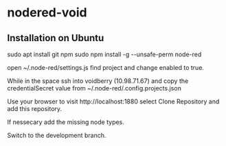 # nodered-void

## Installation on Ubuntu
sudo apt install git npm
sudo npm install -g --unsafe-perm node-red

open ~/.node-red/settings.js find project and change enabled to true.

While in the space ssh into voidberry (10.98.71.67) and copy the credentialSecret value from ~/.node-red/.config.projects.json

Use your browser to visit http://localhost:1880 select Clone Repository and add this repository.

If nessecary add the missing node types.

Switch to the development branch.


